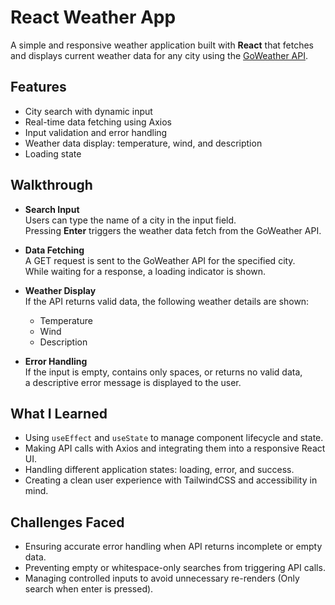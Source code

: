# React Weather App

A simple and responsive weather application built with **React** that fetches and displays current weather data for any city using the [GoWeather API](https://goweather.herokuapp.com/).

## Features
- City search with dynamic input
- Real-time data fetching using Axios
- Input validation and error handling
- Weather data display: temperature, wind, and description
- Loading state


## Walkthrough
- **Search Input**  
  Users can type the name of a city in the input field.  
  Pressing **Enter** triggers the weather data fetch from the GoWeather API.

- **Data Fetching**  
  A GET request is sent to the GoWeather API for the specified city.  
  While waiting for a response, a loading indicator is shown.

- **Weather Display**  
  If the API returns valid data, the following weather details are shown:  
  - Temperature  
  - Wind  
  - Description  

- **Error Handling**  
  If the input is empty, contains only spaces, or returns no valid data,  
  a descriptive error message is displayed to the user.



## What I Learned
- Using `useEffect` and `useState` to manage component lifecycle and state.
- Making API calls with Axios and integrating them into a responsive React UI.
- Handling different application states: loading, error, and success.
- Creating a clean user experience with TailwindCSS and accessibility in mind.

## Challenges Faced
- Ensuring accurate error handling when API returns incomplete or empty data.
- Preventing empty or whitespace-only searches from triggering API calls.
- Managing controlled inputs to avoid unnecessary re-renders (Only search when enter is pressed).
